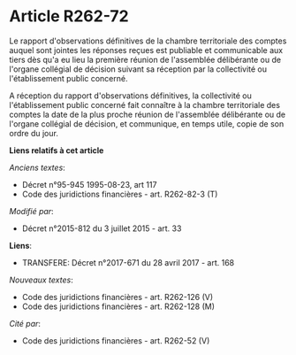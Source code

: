 # Article R262-72

Le rapport d'observations définitives de la chambre territoriale des comptes auquel sont jointes les réponses reçues est
publiable et communicable aux tiers dès qu'a eu lieu la première réunion de l'assemblée délibérante ou de l'organe collégial
de décision suivant sa réception par la collectivité ou l'établissement public concerné. 

A réception du rapport d'observations définitives, la collectivité ou l'établissement public concerné fait connaître à la
chambre territoriale des comptes la date de la plus proche réunion de l'assemblée délibérante ou de l'organe collégial de
décision, et communique, en temps utile, copie de son ordre du jour.

**Liens relatifs à cet article**

_Anciens textes_:

  - Décret n°95-945 1995-08-23, art 117
  - Code des juridictions financières - art. R262-82-3 (T)

_Modifié par_:

  - Décret n°2015-812 du 3 juillet 2015 - art. 33

**Liens**:

  - TRANSFERE: Décret n°2017-671 du 28 avril 2017 - art. 168

_Nouveaux textes_:

  - Code des juridictions financières - art. R262-126 (V)
  - Code des juridictions financières - art. R262-128 (M)

_Cité par_:

  - Code des juridictions financières - art. R262-52 (V)
